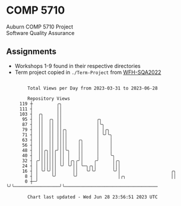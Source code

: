 # COMP 5710
Auburn COMP 5710 Project  
Software Quality Assurance

## Assignments
- Workshops 1-9 found in their respective directories
- Term project copied in `./Term-Project` from [WFH-SQA2022](https://github.com/wumphlett/WFH-SQA2022-AUBURN)

```

        Total Views per Day from 2023-03-31 to 2023-06-28

        Repository Views
     119 ┼         ╭╮
     111 ┤         ││
     103 ┤  ╭╮     ││
      95 ┤  ││  ╭╮ ││             ╭╮
      87 ┤  ││  ││ ││             │╰╮
      79 ┤  ││  ││ ││╭╮           │ │╭╮
      71 ┤  ││  ││ ││││           │ ╰╯╰╮
      63 ┤  ││  ││ ││││    ╭╮     │    │
      56 ┤  ││  ││ ││││    ││     │    │
      48 ┤  ││╭╮││╭╯││╰╮   ││     │    │
      40 ┤  │││││││ ││ │   ││     │    ╰╮
      32 ┤ ╭╯││││││ ││ │╭╮╭╯│    ╭╯     │╭╮
      24 ┤ │ ││││││ ╰╯ ╰╯││ ╰─╮╭╮│      │││
      16 ┤ │ ╰╯╰╯││      ││   ╰╯╰╯      ╰╯│                   ╭╮
       8 ┤ │     ╰╯      ╰╯               │╭╮                 ││
       0 ┼─╯                              ╰╯╰─────────────────╯╰───────────────────────────────────

        Chart last updated - Wed Jun 28 23:56:51 2023 UTC
        
```
